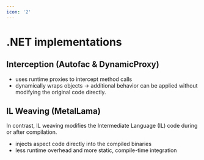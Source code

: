 ```yaml
---
icon: '2'
---
```


# .NET implementations

## Interception (Autofac & DynamicProxy)

* uses runtime proxies to intercept method calls
* dynamically wraps objects -> additional behavior can be applied without modifying the original code directly.

## IL Weaving (MetalLama)

In contrast, IL weaving modifies the Intermediate Language (IL) code during or after compilation.

* injects aspect code directly into the compiled binaries
* less runtime overhead and more static, compile-time integration
